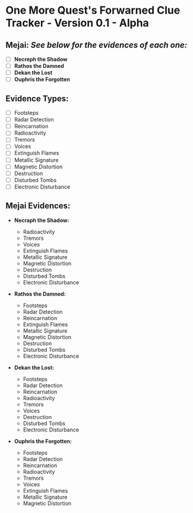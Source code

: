 # **One More Quest**'s Forwarned Clue Tracker - **Version 0.1** - **Alpha**

## **Mejai:** *See below for the evidences of each one:*
- [ ] **Necreph the Shadow**
- [ ] **Rathos the Damned**
- [ ] **Dekan the Lost**
- [ ] **Ouphris the Forgotten**

## **Evidence Types:**
- [ ] Footsteps
- [ ] Radar Detection
- [ ] Reincarnation
- [ ] Radioactivity
- [ ] Tremors
- [ ] Voices
- [ ] Extinguish Flames
- [ ] Metallic Signature
- [ ] Magnetic Distortion
- [ ] Destruction
- [ ] Disturbed Tombs
- [ ] Electronic Disturbance

## **Mejai Evidences:**
- **Necraph the Shadow:**
  - Radioactivity
  - Tremors
  - Voices
  - Extinguish Flames
  - Metallic Signature
  - Magnetic Distortion
  - Destruction
  - Disturbed Tombs
  - Electronic Disturbance

- **Rathos the Damned:**
  - Footsteps
  - Radar Detection
  - Reincarnation
  - Extinguish Flames
  - Metallic Signature
  - Magnetic Distortion
  - Destruction
  - Disturbed Tombs
  - Electronic Disturbance

- **Dekan the Lost:**
  - Footsteps
  - Radar Detection
  - Reincarnation
  - Radioactivity
  - Tremors
  - Voices
  - Destruction
  - Disturbed Tombs
  - Electronic Disturbance

- **Ouphris the Forgotten:**
  - Footsteps
  - Radar Detection
  - Reincarnation
  - Radioactivity
  - Tremors
  - Voices
  - Extinguish Flames
  - Metallic Signature
  - Magnetic Distortion